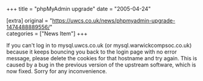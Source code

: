 +++
title = "phpMyAdmin upgrade"
date = "2005-04-24"

[extra]
original = "https://uwcs.co.uk/news/phpmyadmin-upgrade-1474488889556/"    
categories = ["News Item"]
+++

If you can't log in to mysql.uwcs.co.uk (or mysql.warwickcompsoc.co.uk) because it keeps bouncing you back to the login page with no error message, please delete the cookies for that hostname and try again. This is caused by a bug in the previous version of the upstream software, which is now fixed. Sorry for any inconvenience.

